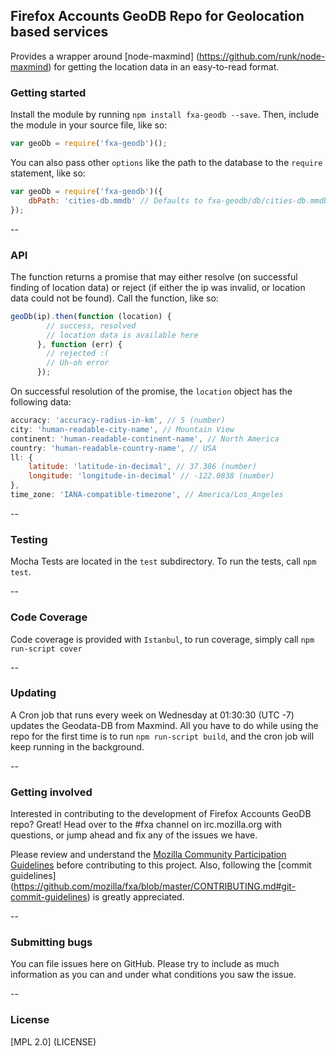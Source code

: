 ## Firefox Accounts GeoDB Repo for Geolocation based services
Provides a wrapper around [node-maxmind] (https://github.com/runk/node-maxmind) for getting the location data in an easy-to-read format.

### Getting started
Install the module by running `npm install fxa-geodb --save`. Then, include the module in your source file, like so:

```JavaScript
var geoDb = require('fxa-geodb')();
```

You can also pass other `options` like the path to the database to the `require` statement, like so:

```JavaScript
var geoDb = require('fxa-geodb')({
	dbPath: 'cities-db.mmdb' // Defaults to fxa-geodb/db/cities-db.mmdb
});
```


--
### API
The function returns a promise that may either resolve (on successful finding of location data) or reject (if either the ip was invalid, or location data could not be found). Call the function, like so:

```JavaScript
geoDb(ip).then(function (location) {
        // success, resolved
        // location data is available here
      }, function (err) {
        // rejected :(
        // Uh-oh error
      });
```

On successful resolution of the promise, the `location` object has the following data:

```JavaScript
accuracy: 'accuracy-radius-in-km', // 5 (number)
city: 'human-readable-city-name', // Mountain View
continent: 'human-readable-continent-name', // North America
country: 'human-readable-country-name', // USA
ll: {
    latitude: 'latitude-in-decimal', // 37.386 (number)
    longitude: 'longitude-in-decimal' // -122.0838 (number)
},
time_zone: 'IANA-compatible-timezone', // America/Los_Angeles
```
--

### Testing
Mocha Tests are located in the `test` subdirectory. To run the tests, call `npm test`.


--
### Code Coverage
Code coverage is provided with `Istanbul`, to run coverage, simply call `npm run-script cover`

--
### Updating
A Cron job that runs every week on Wednesday at 01:30:30 (UTC -7) updates the Geodata-DB from Maxmind. 
All you have to do while using the repo for the first time is to run `npm run-script build`, and the cron job will keep running in the background.
 
--
### Getting involved

Interested in contributing to the development of Firefox Accounts GeoDB repo?  Great! Head over to the #fxa channel on irc.mozilla.org with questions, or jump ahead and fix any of the issues we have.

Please review and understand the [Mozilla Community Participation Guidelines](https://www.mozilla.org/en-US/about/governance/policies/participation/) before contributing to this project. Also, following the [commit guidelines] (https://github.com/mozilla/fxa/blob/master/CONTRIBUTING.md#git-commit-guidelines) is greatly appreciated.

--
### Submitting bugs
You can file issues here on GitHub. Please try to include as much information as you can and under what conditions you saw the issue.
 
--
### License

[MPL 2.0] (LICENSE)
